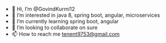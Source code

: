 - 👋 Hi, I’m @GovindKurmi12
- 👀 I’m interested in java 8, spring boot, angular, microservices
- 🌱 I’m currently learning spring boot, angular
- 💞️ I’m looking to collaborate on sure
- 📫 How to reach me tenent9753@gmail.com

<!---
GovindKurmi12/GovindKurmi12 is a ✨ special ✨ repository because its `README.md` (this file) appears on your GitHub profile.
You can click the Preview link to take a look at your changes.
--->
